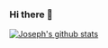 ### Hi there 👋


[![Joseph's github stats](https://github-readme-stats.vercel.app/api?username=alexandercarson&show_icons=true&count_private=true)](https://github.com/anuraghazra/github-readme-stats)



<!--
**alexandercarson/alexandercarson** is a ✨ _special_ ✨ repository because its `README.md` (this file) appears on your GitHub profile.

Here are some ideas to get you started:

- 🔭 I’m currently working on ...
- 🌱 I’m currently learning ...
- 👯 I’m looking to collaborate on ...
- 🤔 I’m looking for help with ...
- 💬 Ask me about ...
- 📫 How to reach me: ...
- 😄 Pronouns: ...
- ⚡ Fun fact: ...
-->
